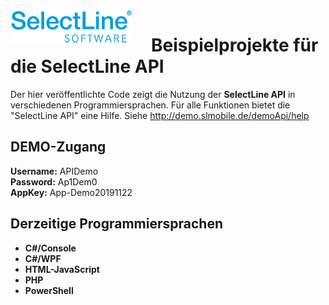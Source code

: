 <img align="left" src="sllogo.png" style="margin-right:30px;">

# Beispielprojekte für die SelectLine API
Der hier veröffentlichte Code zeigt die Nutzung der **SelectLine API** in verschiedenen Programmiersprachen. 
Für alle Funktionen bietet die "SelectLine API" eine Hilfe. Siehe <http://demo.slmobile.de/demoApi/help>

## DEMO-Zugang
**Username:** APIDemo<br/>
**Password:** Ap1Dem0<br/>
**AppKey:**   App-Demo20191122<br/>

## Derzeitige Programmiersprachen
 
- **C#/Console** 
- **C#/WPF**
- **HTML-JavaScript** 
- **PHP**
- **PowerShell**